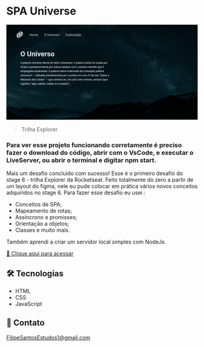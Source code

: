 # SPA Universe 

![preview](./.github/preview.png)

> Trilha Explorer

### Para ver esse projeto funcionando corretamente é preciso fazer o download do código, abrir com o VsCode, e executar o LiveServer, ou abrir o terminal e digitar npm start.

Mais um desafio concluído com sucesso! Esse é o primeiro desafio do stage 6 - trilha Explorer da Rocketseat. Feito totalmente do zero a partir de um layout do figma, nele eu pude colocar em prática vários novos conceitos adquiridos no stage 6. Para fazer esse desafio eu usei : 

- Conceitos de SPA;
- Mapeamento de rotas;
- Assíncrono e promisses;
- Orientação a objetos;
- Classes e muito mais.

Também aprendi a criar um servidor local simples com NodeJs.


[🔗 Clique aqui para acessar](https://filipesantos07.github.io/Projeto-SPA-Universe/)

## 🛠️ Tecnologias

- HTML
- CSS
- JavaScript

## 💛 Contato

FilipeSantosEstudos1@gmail.com
